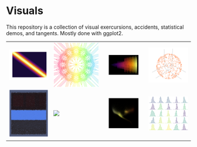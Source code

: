 Visuals
=======

This repository is a collection of visual exercursions, accidents, statistical demos, and tangents.  Mostly done with ggplot2.


|   |   |   |   |
|:-:|:-:|:-:|:-:|
|<a href="random_effects/"><img src="random_effects/gp_se_2.png" style="display:block; margin: 0 auto;" width=100%></a> | <a href="mandala/"><img src="mandala/3_12_pt3.png" style="display:block; margin: 0 auto;" width=100%></a>  | <a href="diffuser/"><img src="diffuser/breakout_inferno.png" style="display:block; margin: 0 auto;" width=75%></a>  |<a href="sphere/"><img src="sphere/sphere.png" style="display:block; margin: 0 auto;" width=100%></a>   |
|<a href="rothko/"><img src="rothko/ggrothko.png" style="display:block; margin: 0 auto;" width=100%></a>   | <a href="heart/"><img src="heart/heart_rat.png" style="display:block; margin: 0 auto;" width=100%></a>  | <a href="stars/"><img src="stars/hs_diagram.png" style="display:block; margin: 0 auto;" width=75%></a>  | <a href="spiral/"><img src="spiral/Example_55.png" style="display:block; margin: 0 auto;" width=150%></a>  |
|   |   |   |   